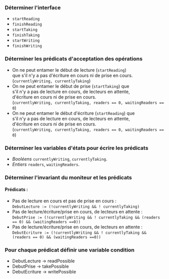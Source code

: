 
### Déterminer l'interface
* `startReading`
* `finishReading`
* `startTaking`
* `finishTaking`
* `startWriting`
* `finishWriting`

### Déterminer les prédicats d'acceptation des opérations
* On ne peut entamer le début de lecture (`startReading`)  
que s'il n'y a pas d'écriture en cours ni de prise en cours.  
(`currentlyWriting, currentlyTaking`) 
* On ne peut entamer le début de prise (`startTaking`) que  
s'il n'y a pas de lecture en cours, de lecteurs en attente,  
d'écriture en cours ni de prise en cours.  
(`currentlyWriting, currentlyTaking, readers == 0, waitingReaders == 0`)
* On ne peut entamer le début d'écriture (`startReading`) que  
s'il n'y a pas de lecture en cours, de lecteurs en attente,  
d'écriture en cours ni de prise en cours.  
(`currentlyWriting, currentlyTaking, readers == 0, waitingReaders == 0`)

### Déterminer les variables d'états pour écrire les prédicats
* *Booléens* `currentlyWriting`, `currentlyTaking`.  
* *Entiers* `readers`, `waitingReaders`.

### Déterminer l'invariant du moniteur et les prédicats
#### Prédicats :
* Pas de lecture en cours et pas de prise en cours :  
 `DebutLecture := (!currentlyWriting && ! currentlyTaking)`
* Pas de lecture/écriture/prise en cours, de lecteurs en attente :  
 `DebutPrise := (!currentlyWriting && ! currentlyTaking && (readers == 0) && (waitingReaders ==0))`
* Pas de lecture/écriture/prise en cours, de lecteurs en attente :  
 `DebutEcriture := (!currentlyWriting && ! currentlyTaking && (readers == 0) && (waitingReaders ==0))`

 ### Pour chaque prédicat définir une variable condition
 * DebutLecture -> readPossible
 * DebutPrise -> takePossible
 * DebutEcriture -> writePossible